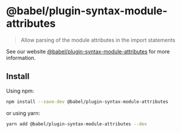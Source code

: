 # @babel/plugin-syntax-module-attributes

> Allow parsing of the module attributes in the import statements

See our website [@babel/plugin-syntax-module-attributes](https://babeljs.io/docs/en/next/babel-plugin-syntax-module-attributes.html) for more information.

## Install

Using npm:

```sh
npm install --save-dev @babel/plugin-syntax-module-attributes
```

or using yarn:

```sh
yarn add @babel/plugin-syntax-module-attributes --dev
```
